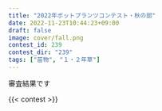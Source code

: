 ```yaml
---
title: "2022年ポットプランツコンテスト・秋の部"
date: 2022-11-23T10:44:23+09:00
draft: false
image: cover/fall.png
contest_id: 239
contest_dir: "239"
tags: ["苗物", "１・２年草"]
---
```

審査結果です

{{< contest >}}

